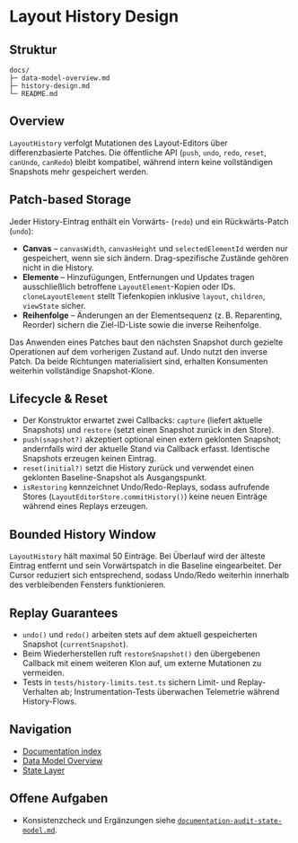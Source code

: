 # Layout History Design

## Struktur

```
docs/
├─ data-model-overview.md
├─ history-design.md
└─ README.md
```

## Overview

`LayoutHistory` verfolgt Mutationen des Layout-Editors über differenzbasierte Patches. Die öffentliche API (`push`, `undo`, `redo`, `reset`, `canUndo`, `canRedo`) bleibt kompatibel, während intern keine vollständigen Snapshots mehr gespeichert werden.

## Patch-based Storage

Jeder History-Eintrag enthält ein Vorwärts- (`redo`) und ein Rückwärts-Patch (`undo`):

- **Canvas** – `canvasWidth`, `canvasHeight` und `selectedElementId` werden nur gespeichert, wenn sie sich ändern. Drag-spezifische Zustände gehören nicht in die History.
- **Elemente** – Hinzufügungen, Entfernungen und Updates tragen ausschließlich betroffene `LayoutElement`-Kopien oder IDs. `cloneLayoutElement` stellt Tiefenkopien inklusive `layout`, `children`, `viewState` sicher.
- **Reihenfolge** – Änderungen an der Elementsequenz (z. B. Reparenting, Reorder) sichern die Ziel-ID-Liste sowie die inverse Reihenfolge.

Das Anwenden eines Patches baut den nächsten Snapshot durch gezielte Operationen auf dem vorherigen Zustand auf. Undo nutzt den inverse Patch. Da beide Richtungen materialisiert sind, erhalten Konsumenten weiterhin vollständige Snapshot-Klone.

## Lifecycle & Reset

- Der Konstruktor erwartet zwei Callbacks: `capture` (liefert aktuelle Snapshots) und `restore` (setzt einen Snapshot zurück in den Store).
- `push(snapshot?)` akzeptiert optional einen extern geklonten Snapshot; andernfalls wird der aktuelle Stand via Callback erfasst. Identische Snapshots erzeugen keinen Eintrag.
- `reset(initial?)` setzt die History zurück und verwendet einen geklonten Baseline-Snapshot als Ausgangspunkt.
- `isRestoring` kennzeichnet Undo/Redo-Replays, sodass aufrufende Stores (`LayoutEditorStore.commitHistory()`) keine neuen Einträge während eines Replays erzeugen.

## Bounded History Window

`LayoutHistory` hält maximal 50 Einträge. Bei Überlauf wird der älteste Eintrag entfernt und sein Vorwärtspatch in die Baseline eingearbeitet. Der Cursor reduziert sich entsprechend, sodass Undo/Redo weiterhin innerhalb des verbleibenden Fensters funktionieren.

## Replay Guarantees

- `undo()` und `redo()` arbeiten stets auf dem aktuell gespeicherten Snapshot (`currentSnapshot`).
- Beim Wiederherstellen ruft `restoreSnapshot()` den übergebenen Callback mit einem weiteren Klon auf, um externe Mutationen zu vermeiden.
- Tests in `tests/history-limits.test.ts` sichern Limit- und Replay-Verhalten ab; Instrumentation-Tests überwachen Telemetrie während History-Flows.

## Navigation

- [Documentation index](./README.md)
- [Data Model Overview](./data-model-overview.md)
- [State Layer](../src/state/README.md)

## Offene Aufgaben

- Konsistenzcheck und Ergänzungen siehe [`documentation-audit-state-model.md`](../todo/documentation-audit-state-model.md).
